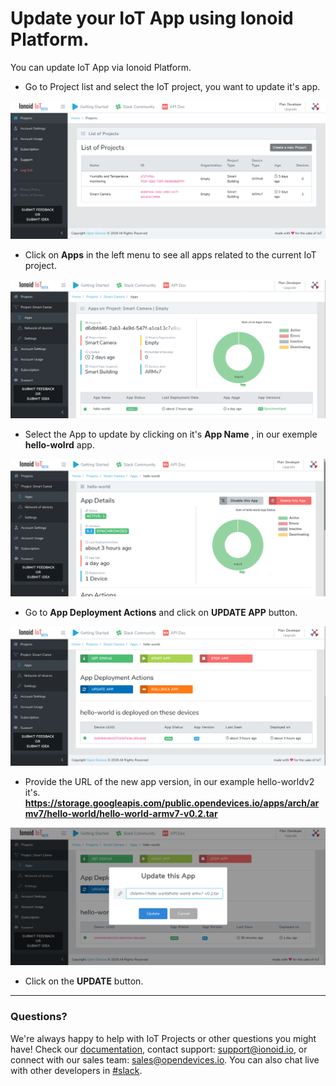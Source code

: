 
# Update your IoT App using Ionoid Platform.

You can update IoT App  via Ionoid Platform.

- Go to Project list and select the IoT project,  you want to update it's app.
 
 ![Project List](ProjectsList.png)
 
- Click on **Apps** in the left menu to see all apps related to the current IoT project.

 ![Apps List](AppsList.png)

- Select the App to update by clicking on it's **App Name** , in our exemple **hello-wolrd** app.

 ![App Details](AppDetails.png)

- Go to **App Deployment Actions** and click on **UPDATE APP** button.

 ![App Actions](AppActions.png)

- Provide the URL of the new app version,  in our example hello-worldv2 it's.
**https://storage.googleapis.com/public.opendevices.io/apps/arch/armv7/hello-world/hello-world-armv7-v0.2.tar**

 ![App Update](AppUpdate.png)

- Click on the **UPDATE** button.


---


### Questions?
We're always happy to help with IoT Projects or other questions you might have! Check our [documentation](https://docs.ionoid.io/#/), contact support: support@ionoid.io, or connect with our sales team: sales@opendevices.io. You can also chat live with other developers in  [#slack](https://ionoidcommunity.slack.com/join/shared_invite/enQtODAzODgwOTIyMDY4LWExNWVmMDJhMDE2YWYyMjE3N2FlOGNlZjM4NDlmYmM5MmNhYWY1ZTZmOWMwYTYxYTMxNTQzODYzYmRmODMzOWI).
